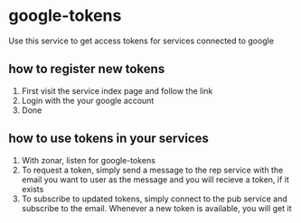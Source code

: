 # google-tokens 
Use this service to get access tokens for services connected to google

## how to register new tokens
1. First visit the service index page and follow the link
2. Login with the your google account
3. Done

## how to use tokens in your services
1. With zonar, listen for google-tokens
2. To request a token, simply send a message to the rep service with the email you want to user as the message and you will recieve a token, if it exists
3. To subscribe to updated tokens, simply connect to the pub service and subscribe to the email. Whenever a new token is available, you will get it




